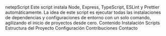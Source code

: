 netepScript
Este script instala Node, Express, TypeScript, ESLint y Prettier automáticamente. La idea de este script es ejecutar todas las instalaciones de dependencias y configuraciones de entorno con un solo comando, agilizando el inicio de proyectos desde cero.
Contenido
Instalación
Scripts
Estructura del Proyecto
Configuración
Contribuciones
Contacto
